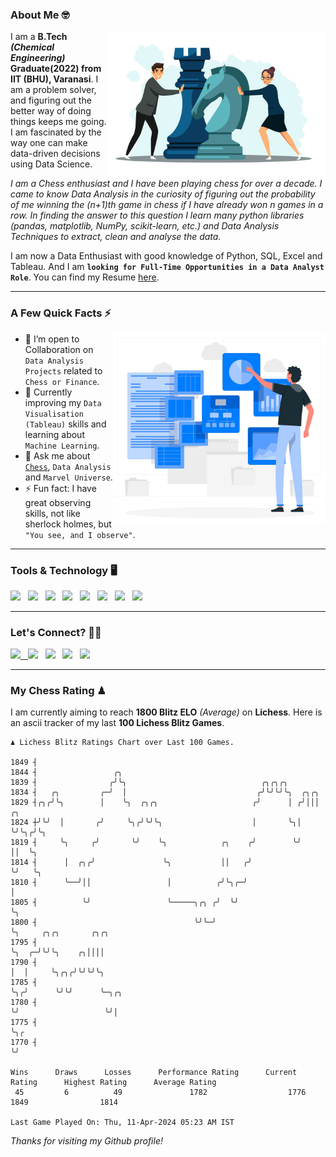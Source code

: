 ### About Me 🤓
<img align="right" alt="Coding" width="350" src="https://github.com/Laxman-Lakhan/Laxman-Lakhan/blob/master/Assets/Chess_Vector.jpg">   

I am a **B.Tech** _**(Chemical Engineering)**_ **Graduate(2022) from IIT (BHU), Varanasi**. I am a problem solver, and figuring out the better way of doing things keeps me going. I am fascinated by the way one can make data-driven decisions using Data Science. 

_I am a Chess enthusiast and I have been playing chess for over a decade. I came to know Data Analysis in the curiosity of figuring out the probability of me winning the (n+1)th game in chess if I have already won n games in a row. In finding the answer to this question I learn many python libraries (pandas, matplotlib, NumPy, scikit-learn, etc.) and Data Analysis Techniques to extract, clean and analyse the data._

I am now a Data Enthusiast with good knowledge of Python, SQL, Excel and Tableau. And I am **`looking for Full-Time Opportunities in a Data Analyst Role`**. You can find my Resume
 [here](https://drive.google.com/file/d/1UIOoogRLj5eGQFQBkuvMmTISZVdl2Ok7/view?usp=sharing).


---

### A Few Quick Facts ⚡️
<img align="right" alt="Coding" width="340" src="https://github.com/Laxman-Lakhan/Laxman-Lakhan/blob/master/Assets/Data_Vector.jpg">   

- 🤝 I’m open to Collaboration on `Data Analysis Projects` related to `Chess or Finance`.
- 📖 Currently improving my `Data Visualisation (Tableau)` skills and learning about `Machine Learning`.
- 💬 Ask me about [`Chess`](https://lichess.org/@/YourKingIsInDanger), `Data Analysis` and `Marvel Universe`.
- ⚡️ Fun fact: I have great observing skills, not like sherlock holmes, but `"You see, and I observe"`.

---
### Tools & Technology 🖥

<img src="https://img.shields.io/badge/Python-white?logo=Python&logoColor=ColorName&style=ShieldStyle" /> &nbsp;
<img src="https://img.shields.io/badge/MySQL-white?logo=MySQL&logoColor=ColorName&style=ShieldStyle" /> &nbsp;
<img src="https://img.shields.io/badge/Tableau-white?logo=Tableau&logoColor=ColorName&style=ShieldStyle" /> &nbsp;
<img src="https://img.shields.io/badge/Excel-white?logo=Microsoft+Excel&logoColor=196F3D&style=ShieldStyle" /> &nbsp;
<img src="https://img.shields.io/badge/Jupyter-white?logo=Jupyter&logoColor=ColorName&style=ShieldStyle" /> &nbsp;
<img src="https://img.shields.io/badge/pandas-white?logo=Pandas&logoColor=000080&style=ShieldStyle" /> &nbsp;
<img src="https://img.shields.io/badge/numpy-white?logo=Numpy&logoColor=85C1E9&style=ShieldStyle" /> &nbsp;
<img src="https://img.shields.io/badge/scikit learn-white?logo=Scikit+Learn&logoColor=ColorName&style=ShieldStyle" /> &nbsp;



---

### Let's Connect? 🫳🏻

<a href="mailto:laxmansingh.lakhan@gmail.com"> <img src="https://img.icons8.com/fluent/48/000000/gmail.png" width="3.5%"/> &nbsp;
[<img src="https://img.icons8.com/color/48/000000/linkedin.png" width="3.5%"/>](https://www.linkedin.com/in/laxman-lakhan/)  &nbsp;
[<img src="https://img.icons8.com/fluent/48/000000/facebook-new.png" width="3.5%"/>](https://www.facebook.com/s.laxmanlakhan/)  &nbsp;
[<img src="https://img.icons8.com/fluent/48/000000/instagram-new.png" width="3.5%"/>](https://www.instagram.com/laxman.lakhan/)  &nbsp;
[<img src="https://img.icons8.com/color/48/000000/twitter.png" width="3.5%"/>](https://twitter.com/laxman__lakhan)  &nbsp;

 ---
  
### My Chess Rating ♟
  
I am currently aiming to reach **1800 Blitz ELO** *(Average)* on **Lichess**. Here is an ascii tracker of my last **100 Lichess Blitz Games**.

  ```
  ♟︎ 𝙻𝚒𝚌𝚑𝚎𝚜𝚜 𝙱𝚕𝚒𝚝𝚣 𝚁𝚊𝚝𝚒𝚗𝚐𝚜 𝙲𝚑𝚊𝚛𝚝 𝚘𝚟𝚎𝚛 𝙻𝚊𝚜𝚝 𝟷00 𝙶𝚊𝚖𝚎𝚜.
  
1849 ┤
1844 ┤                 ╭╮
1839 ┤                ╭╯╰╮                              ╭╮╭╮╭╮
1834 ┤   ╭╮         ╭─╯  │                             ╭╯╰╯╰╯╰╮  ╭╮╭╮
1829 ┤╭╮╭╯╰╮        │    ╰╮  ╭╮╭╮                     ╭╯      │ ╭╯│││  ╭╮
1824 ┼╯╰╯  │       ╭╯     ╰╮╭╯╰╯╰╮                    │       ╰╮│ ╰╯╰╮╭╯╰╮
1819 ┤     ╰╮     ╭╯       ╰╯    ╰╮            ╭╮    ╭╯        ╰╯    ││  ╰╮
1814 ┤      │  ╭╮╭╯               ╰╮           ││   ╭╯               ╰╯   ╰╮
1810 ┤      ╰──╯││                 │          ╭╯╰╮╭─╯                      │
1805 ┤          ╰╯                 ╰─────╮╭╮ ╭╯  ╰╯                        ╰╮
1800 ┤                                   ╰╯╰─╯                              ╰╮     ╭╮╭╮       ╭╮╭╮
1795 ┤                                                                       ╰╮  ╭─╯╰╯╰╮    ╭╮││││
1790 ┤                                                                        │  │     ╰╮╭╮╭╯╰╯╰╯╰╮
1785 ┤                                                                        ╰╮╭╯      ╰╯╰╯      ╰─╮╭╮
1780 ┤                                                                         ╰╯                   ╰╯│
1775 ┤                                                                                                ╰╮╭
1770 ┤                                                                                                 ╰╯ 

Wins      Draws      Losses      Performance Rating      Current Rating      Highest Rating      Average Rating
   45         6          49               1782                  1776                1849                1814     

Last Game Played On: Thu, 11-Apr-2024 05:23 AM IST
  ```
  
  
*Thanks for visiting my Github profile!*
